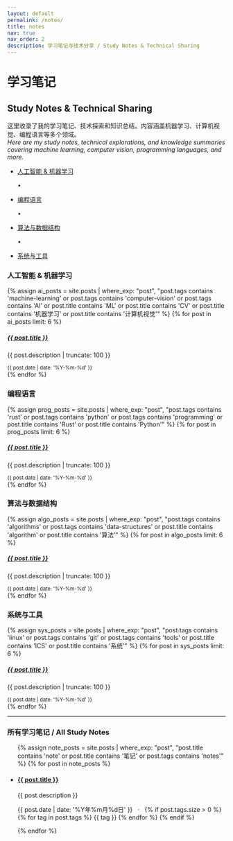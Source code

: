 ```yaml
---
layout: default
permalink: /notes/
title: notes
nav: true
nav_order: 2
description: 学习笔记与技术分享 / Study Notes & Technical Sharing
---
```


<div class="post">

<div class="header-bar">
  <h1>学习笔记</h1>
  <h2>Study Notes & Technical Sharing</h2>
</div>

<p class="text-center">
  这里收录了我的学习笔记、技术探索和知识总结。内容涵盖机器学习、计算机视觉、编程语言等多个领域。
  <br>
  <em>Here are my study notes, technical explorations, and knowledge summaries covering machine learning, computer vision, programming languages, and more.</em>
</p>

<!-- Filter by categories -->
<div class="tag-category-list">
  <ul class="p-0 m-0">
    <li><i class="fa-solid fa-tag fa-sm"></i> <a href="#ai-ml">人工智能 & 机器学习</a></li>
    <p>&bull;</p>
    <li><i class="fa-solid fa-tag fa-sm"></i> <a href="#programming">编程语言</a></li>
    <p>&bull;</p>
    <li><i class="fa-solid fa-tag fa-sm"></i> <a href="#algorithms">算法与数据结构</a></li>
    <p>&bull;</p>
    <li><i class="fa-solid fa-tag fa-sm"></i> <a href="#systems">系统与工具</a></li>
  </ul>
</div>

<div class="notes-sections">

<!-- AI & Machine Learning Section -->
<section id="ai-ml" class="notes-category">
  <h3><i class="fa-solid fa-brain"></i> 人工智能 & 机器学习</h3>
  <div class="row">
    {% assign ai_posts = site.posts | where_exp: "post", "post.tags contains 'machine-learning' or post.tags contains 'computer-vision' or post.tags contains 'AI' or post.title contains 'ML' or post.title contains 'CV' or post.title contains '机器学习' or post.title contains '计算机视觉'" %}
    {% for post in ai_posts limit: 6 %}
    <div class="col-md-6 mb-3">
      <div class="card h-100">
        <div class="card-body">
          <h5 class="card-title">
            <a href="{{ post.url | relative_url }}">{{ post.title }}</a>
          </h5>
          <p class="card-text">{{ post.description | truncate: 100 }}</p>
          <small class="text-muted">{{ post.date | date: '%Y-%m-%d' }}</small>
        </div>
      </div>
    </div>
    {% endfor %}
  </div>
</section>

<!-- Programming Languages Section -->
<section id="programming" class="notes-category">
  <h3><i class="fa-solid fa-code"></i> 编程语言</h3>
  <div class="row">
    {% assign prog_posts = site.posts | where_exp: "post", "post.tags contains 'rust' or post.tags contains 'python' or post.tags contains 'programming' or post.title contains 'Rust' or post.title contains 'Python'" %}
    {% for post in prog_posts limit: 6 %}
    <div class="col-md-6 mb-3">
      <div class="card h-100">
        <div class="card-body">
          <h5 class="card-title">
            <a href="{{ post.url | relative_url }}">{{ post.title }}</a>
          </h5>
          <p class="card-text">{{ post.description | truncate: 100 }}</p>
          <small class="text-muted">{{ post.date | date: '%Y-%m-%d' }}</small>
        </div>
      </div>
    </div>
    {% endfor %}
  </div>
</section>

<!-- Algorithms & Data Structures Section -->
<section id="algorithms" class="notes-category">
  <h3><i class="fa-solid fa-project-diagram"></i> 算法与数据结构</h3>
  <div class="row">
    {% assign algo_posts = site.posts | where_exp: "post", "post.tags contains 'algorithms' or post.tags contains 'data-structures' or post.title contains 'algorithm' or post.title contains '算法'" %}
    {% for post in algo_posts limit: 6 %}
    <div class="col-md-6 mb-3">
      <div class="card h-100">
        <div class="card-body">
          <h5 class="card-title">
            <a href="{{ post.url | relative_url }}">{{ post.title }}</a>
          </h5>
          <p class="card-text">{{ post.description | truncate: 100 }}</p>
          <small class="text-muted">{{ post.date | date: '%Y-%m-%d' }}</small>
        </div>
      </div>
    </div>
    {% endfor %}
  </div>
</section>

<!-- Systems & Tools Section -->
<section id="systems" class="notes-category">
  <h3><i class="fa-solid fa-cogs"></i> 系统与工具</h3>
  <div class="row">
    {% assign sys_posts = site.posts | where_exp: "post", "post.tags contains 'linux' or post.tags contains 'git' or post.tags contains 'tools' or post.title contains 'ICS' or post.title contains '系统'" %}
    {% for post in sys_posts limit: 6 %}
    <div class="col-md-6 mb-3">
      <div class="card h-100">
        <div class="card-body">
          <h5 class="card-title">
            <a href="{{ post.url | relative_url }}">{{ post.title }}</a>
          </h5>
          <p class="card-text">{{ post.description | truncate: 100 }}</p>
          <small class="text-muted">{{ post.date | date: '%Y-%m-%d' }}</small>
        </div>
      </div>
    </div>
    {% endfor %}
  </div>
</section>

</div>

<!-- All Notes List -->
<hr>
<h3>所有学习笔记 / All Study Notes</h3>
<ul class="post-list">
  {% assign note_posts = site.posts | where_exp: "post", "post.title contains 'note' or post.title contains '笔记' or post.tags contains 'notes'" %}
  {% for post in note_posts %}
  <li>
    <h4>
      <a class="post-title" href="{{ post.url | relative_url }}">{{ post.title }}</a>
    </h4>
    <p>{{ post.description }}</p>
    <p class="post-meta">
      {{ post.date | date: '%Y年%m月%d日' }} &nbsp; &middot; &nbsp;
      {% if post.tags.size > 0 %}
        {% for tag in post.tags %}
        <span class="badge badge-secondary">{{ tag }}</span>
        {% endfor %}
      {% endif %}
    </p>
  </li>
  {% endfor %}
</ul>

</div>

